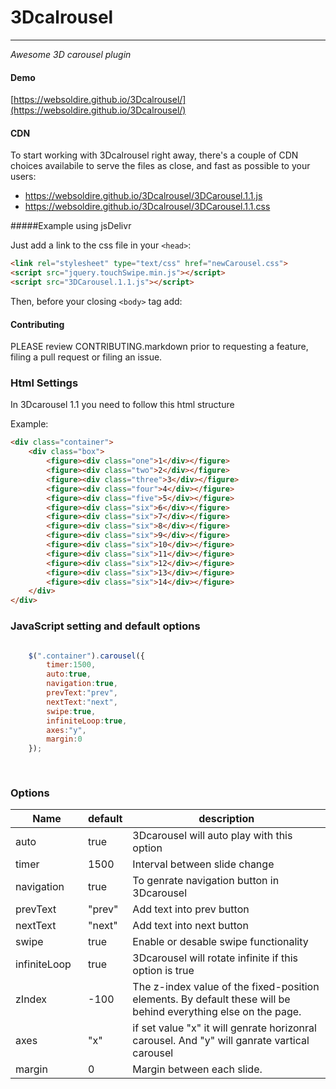 # 3Dcalrousel

-------
_Awesome 3D carousel plugin_

#### Demo

[https://websoldire.github.io/3Dcalrousel/](https://websoldire.github.io/3Dcalrousel/)

#### CDN

To start working with 3Dcalrousel right away, there's a couple of CDN choices availabile
to serve the files as close, and fast as possible to your users:

- https://websoldire.github.io/3Dcalrousel/3DCarousel.1.1.js
- https://websoldire.github.io/3Dcalrousel/3DCarousel.1.1.css

#####Example using jsDelivr

Just add a link to the css file in your `<head>`:
```html
<link rel="stylesheet" type="text/css" href="newCarousel.css">
<script src="jquery.touchSwipe.min.js"></script>
<script src="3DCarousel.1.1.js"></script>
```

Then, before your closing ```<body>``` tag add:


#### Contributing

PLEASE review CONTRIBUTING.markdown prior to requesting a feature, filing a pull request or filing an issue.

### Html Settings

In 3Dcarousel 1.1 you need to follow this html structure 

Example:

```html
<div class="container">
    <div class="box">
        <figure><div class="one">1</div></figure>
        <figure><div class="two">2</div></figure>
        <figure><div class="three">3</div></figure>
        <figure><div class="four">4</div></figure>
        <figure><div class="five">5</div></figure>
        <figure><div class="six">6</div></figure>
        <figure><div class="six">7</div></figure>
        <figure><div class="six">8</div></figure>
        <figure><div class="six">9</div></figure>
        <figure><div class="six">10</div></figure>
        <figure><div class="six">11</div></figure>
        <figure><div class="six">12</div></figure>
        <figure><div class="six">13</div></figure>
        <figure><div class="six">14</div></figure>
    </div>
</div>
```


### JavaScript setting and default options
```javascript

    $(".container").carousel({
        timer:1500,
        auto:true,
        navigation:true,
        prevText:"prev",
        nextText:"next",
        swipe:true,
        infiniteLoop:true,
        axes:"y",
        margin:0 
    });
    
    
```

### Options

<table class="table table-bordered table-striped">
	<thead>
		<tr>
			<th style="width: 100px;">Name</th>
			<th style="width: 50px;">default</th>
			<th>description</th>
		</tr>
	</thead>
	<tbody>
		<tr>
			<td>auto</td>
			<td>true</td>
			<td>3Dcarousel will auto play with this option</td>
		</tr>
		<tr>
			<td>timer</td>
			<td>1500</td>
			<td>Interval between slide change</td>
		</tr>
		<tr>
			<td>navigation</td>
			<td>true</td>
			<td>To genrate navigation button in 3Dcarousel</td>
		</tr>
		<tr>
			<td>prevText</td>
			<td>"prev"</td>
			<td>Add text into prev button</td>
		</tr>
		<tr>
			<td>nextText</td>
			<td>"next"</td>
			<td>Add text into next button</td>
		</tr>
		<tr>
			<td>swipe</td>
			<td>true</td>
			<td>Enable or desable swipe functionality</td>
		</tr>
		<tr>
			<td>infiniteLoop</td>
			<td>true</td>
			<td>3Dcarousel will rotate infinite if this option is true</td>
		</tr>
		<tr>
			<td>zIndex</td>
			<td>-100</td>
			<td>The z-index value of the fixed-position elements.  By default these will be behind everything else on the page.</td>
		</tr>
		<tr>
			<td>axes</td>
			<td>"x"</td>
			<td>if set value "x" it will genrate horizonral carousel. And "y" will ganrate vartical carousel</td>
		</tr>
		<tr>
			<td>margin</td>
			<td>0</td>
			<td>Margin between each slide.</td>
		</tr>
	</tbody>
</table>
